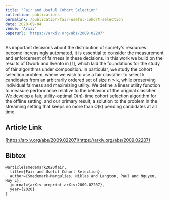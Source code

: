 ```yaml
---
title: "Fair and Useful Cohort Selection"
collection: publications
permalink: /publication/fair-useful-cohort-selection
date: 2020-09-04
venue: 'Arxiv'
paperurl: 'https://arxiv.org/abs/2009.02207'
---
```


As important decisions about the distribution of society's resources become increasingly automated, it is essential to consider the measurement and enforcement of fairness in these decisions. In this work we build on the results of Dwork and Ilvento in [1], which laid the foundations for the study of fair algorithms under composition. In particular, we study the cohort selection problem, where we wish to use a fair classifier to select k candidates from an arbitrarily ordered set of size n > k, while preserving individual fairness and maximizing utility. We define a linear utility function to measure performance relative to the behavior of the original classifier. We develop a fair, utility-optimal O(n)-time cohort selection algorithm for the offline setting, and our primary result, a solution to the problem in the streaming setting that keeps no more than O(k) pending candidates at all time.

## Article Link

[https://arxiv.org/abs/2009.02207](https://arxiv.org/abs/2009.02207)

## Bibtex
```
@article{smedemark2020fair,
  title={Fair and Useful Cohort Selection},
  author={Smedemark-Margulies, Niklas and Langton, Paul and Nguyen, Huy L},
  journal={arXiv preprint arXiv:2009.02207},
  year={2020}
}
```
